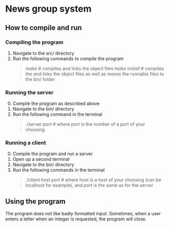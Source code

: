 # News group system

## How to compile and run

### Compiling the program

1. Navigate to the src/ directory
2. Run the following commands to compile the program
    > *make* # compiles and links the object files
    > *make install* # compiles the and links the object files as well as moves the runnable files to the bin/ folder

### Running the server

0. Compile the program as described above
1. Navigate to the bin/ directory
2. Run the following command in the terminal
    > ./server *port* # where port is the number of a port of your choosing

### Running a client

0. Compile the program and run a server
1. Open up a second terminal
2. Navigate to the bin/ directory
3. Run the following commands in the terminal
    > ./client *host* *port* # where host is a host of your choosing (can be localhost for example), and *port* is the same as for the server

## Using the program

The program does not like badly formatted input. Sometimes, when a user enters a letter when an integer is requested, the program will close.